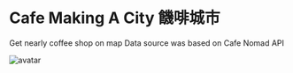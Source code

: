 # Cafe Making A City 饑啡城市
Get nearly coffee shop on map
Data source was based on Cafe Nomad API

![avatar](https://i.imgur.com/2asgJb0.jpg) 
